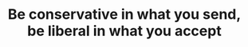 ---
title: 'Be conservative in what you send, be liberal in what you accept'
description: 'Ballerina employs "be conservative in what you send, be liberal in what you accept" by using structural types that support openness. <br><br>These types serve a dual purpose: enhancing static typing within programs and describing service interfaces accurately. While outgoing messages are tightly controlled to ensure protocol adherence, incoming data is handled with a degree of flexibility. The result is a balance of strictness and tolerance that enhances interoperability and resilience. This makes Ballerina a robust and adaptable choice for constructing cloud-native applications.'
url: https://github.com/ballerina-guides/integration-samples/tree/main/data-oriented-programming/model-constrained-flexible-data
---